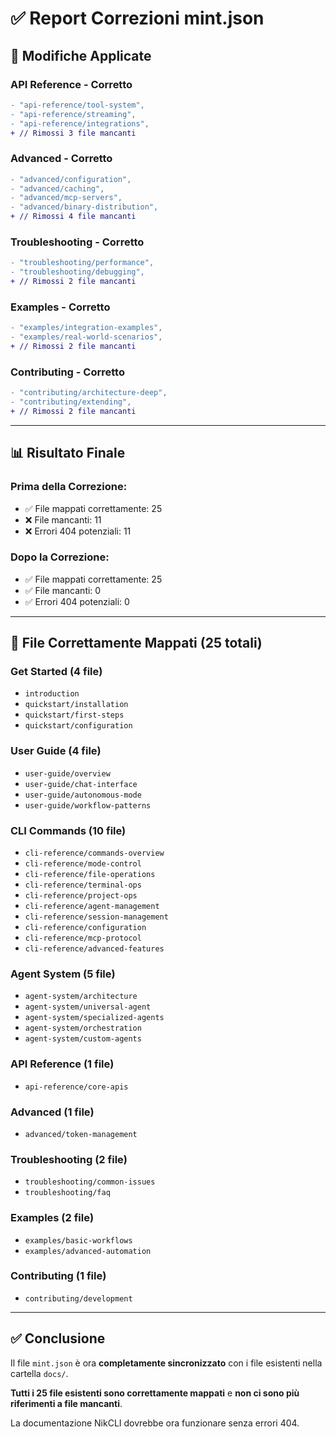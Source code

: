 # ✅ Report Correzioni mint.json

## 🔧 Modifiche Applicate

### **API Reference** - Corretto

```diff
- "api-reference/tool-system",
- "api-reference/streaming",
- "api-reference/integrations",
+ // Rimossi 3 file mancanti
```

### **Advanced** - Corretto

```diff
- "advanced/configuration",
- "advanced/caching",
- "advanced/mcp-servers",
- "advanced/binary-distribution",
+ // Rimossi 4 file mancanti
```

### **Troubleshooting** - Corretto

```diff
- "troubleshooting/performance",
- "troubleshooting/debugging",
+ // Rimossi 2 file mancanti
```

### **Examples** - Corretto

```diff
- "examples/integration-examples",
- "examples/real-world-scenarios",
+ // Rimossi 2 file mancanti
```

### **Contributing** - Corretto

```diff
- "contributing/architecture-deep",
- "contributing/extending",
+ // Rimossi 2 file mancanti
```

---

## 📊 Risultato Finale

### **Prima della Correzione**:

- ✅ File mappati correttamente: 25
- ❌ File mancanti: 11
- ❌ Errori 404 potenziali: 11

### **Dopo la Correzione**:

- ✅ File mappati correttamente: 25
- ✅ File mancanti: 0
- ✅ Errori 404 potenziali: 0

---

## 🎯 File Correttamente Mappati (25 totali)

### **Get Started** (4 file)

- `introduction`
- `quickstart/installation`
- `quickstart/first-steps`
- `quickstart/configuration`

### **User Guide** (4 file)

- `user-guide/overview`
- `user-guide/chat-interface`
- `user-guide/autonomous-mode`
- `user-guide/workflow-patterns`

### **CLI Commands** (10 file)

- `cli-reference/commands-overview`
- `cli-reference/mode-control`
- `cli-reference/file-operations`
- `cli-reference/terminal-ops`
- `cli-reference/project-ops`
- `cli-reference/agent-management`
- `cli-reference/session-management`
- `cli-reference/configuration`
- `cli-reference/mcp-protocol`
- `cli-reference/advanced-features`

### **Agent System** (5 file)

- `agent-system/architecture`
- `agent-system/universal-agent`
- `agent-system/specialized-agents`
- `agent-system/orchestration`
- `agent-system/custom-agents`

### **API Reference** (1 file)

- `api-reference/core-apis`

### **Advanced** (1 file)

- `advanced/token-management`

### **Troubleshooting** (2 file)

- `troubleshooting/common-issues`
- `troubleshooting/faq`

### **Examples** (2 file)

- `examples/basic-workflows`
- `examples/advanced-automation`

### **Contributing** (1 file)

- `contributing/development`

---

## ✅ Conclusione

Il file `mint.json` è ora **completamente sincronizzato** con i file esistenti nella cartella `docs/`.

**Tutti i 25 file esistenti sono correttamente mappati** e **non ci sono più riferimenti a file mancanti**.

La documentazione NikCLI dovrebbe ora funzionare senza errori 404.

